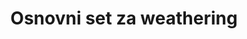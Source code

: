 ---
title: "Osnovni set za weathering"
price: "1500" 
desc: "Set za weathering"
img_path: "/assets/img/AK688.jpg"
brand: "AK"
available: true
special_offer: false
new: false
soon: false
cat: "060000"
subcat: "060800"
subsubcat: "00"
sifra: "AK688"
---
